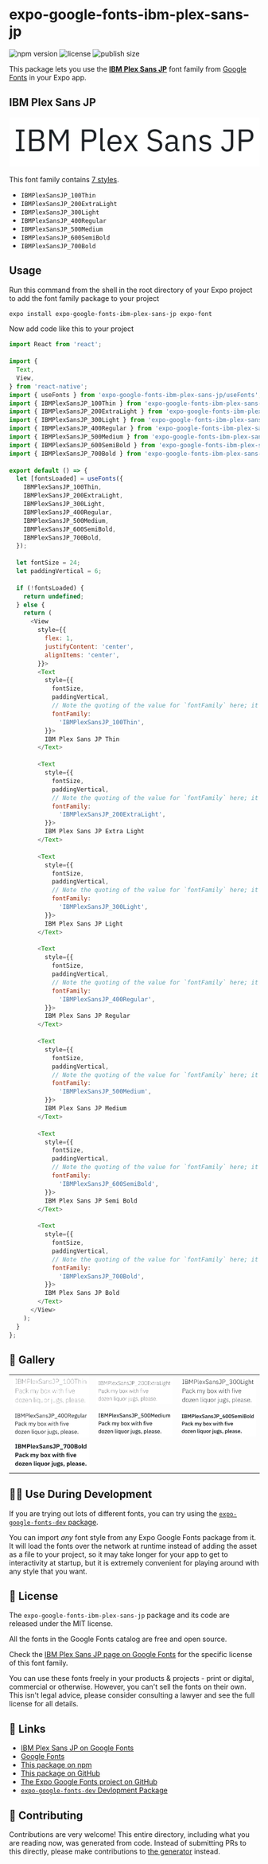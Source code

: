 # expo-google-fonts-ibm-plex-sans-jp

![npm version](https://flat.badgen.net/npm/v/expo-google-fonts-ibm-plex-sans-jp)
![license](https://flat.badgen.net/github/license/expo/google-fonts)
![publish size](https://flat.badgen.net/packagephobia/install/expo-google-fonts-ibm-plex-sans-jp)

This package lets you use the [**IBM Plex Sans JP**](https://fonts.google.com/specimen/IBM+Plex+Sans+JP) font family from [Google Fonts](https://fonts.google.com/) in your Expo app.

## IBM Plex Sans JP

![IBM Plex Sans JP](./font-family.png)

This font family contains [7 styles](#-gallery).

- `IBMPlexSansJP_100Thin`
- `IBMPlexSansJP_200ExtraLight`
- `IBMPlexSansJP_300Light`
- `IBMPlexSansJP_400Regular`
- `IBMPlexSansJP_500Medium`
- `IBMPlexSansJP_600SemiBold`
- `IBMPlexSansJP_700Bold`

## Usage

Run this command from the shell in the root directory of your Expo project to add the font family package to your project
```sh
expo install expo-google-fonts-ibm-plex-sans-jp expo-font
```

Now add code like this to your project
```js
import React from 'react';

import {
  Text,
  View,
} from 'react-native';
import { useFonts } from 'expo-google-fonts-ibm-plex-sans-jp/useFonts';
import { IBMPlexSansJP_100Thin } from 'expo-google-fonts-ibm-plex-sans-jp/100Thin';
import { IBMPlexSansJP_200ExtraLight } from 'expo-google-fonts-ibm-plex-sans-jp/200ExtraLight';
import { IBMPlexSansJP_300Light } from 'expo-google-fonts-ibm-plex-sans-jp/300Light';
import { IBMPlexSansJP_400Regular } from 'expo-google-fonts-ibm-plex-sans-jp/400Regular';
import { IBMPlexSansJP_500Medium } from 'expo-google-fonts-ibm-plex-sans-jp/500Medium';
import { IBMPlexSansJP_600SemiBold } from 'expo-google-fonts-ibm-plex-sans-jp/600SemiBold';
import { IBMPlexSansJP_700Bold } from 'expo-google-fonts-ibm-plex-sans-jp/700Bold';

export default () => {
  let [fontsLoaded] = useFonts({
    IBMPlexSansJP_100Thin,
    IBMPlexSansJP_200ExtraLight,
    IBMPlexSansJP_300Light,
    IBMPlexSansJP_400Regular,
    IBMPlexSansJP_500Medium,
    IBMPlexSansJP_600SemiBold,
    IBMPlexSansJP_700Bold,
  });

  let fontSize = 24;
  let paddingVertical = 6;

  if (!fontsLoaded) {
    return undefined;
  } else {
    return (
      <View
        style={{
          flex: 1,
          justifyContent: 'center',
          alignItems: 'center',
        }}>
        <Text
          style={{
            fontSize,
            paddingVertical,
            // Note the quoting of the value for `fontFamily` here; it expects a string!
            fontFamily:
              'IBMPlexSansJP_100Thin',
          }}>
          IBM Plex Sans JP Thin
        </Text>

        <Text
          style={{
            fontSize,
            paddingVertical,
            // Note the quoting of the value for `fontFamily` here; it expects a string!
            fontFamily:
              'IBMPlexSansJP_200ExtraLight',
          }}>
          IBM Plex Sans JP Extra Light
        </Text>

        <Text
          style={{
            fontSize,
            paddingVertical,
            // Note the quoting of the value for `fontFamily` here; it expects a string!
            fontFamily:
              'IBMPlexSansJP_300Light',
          }}>
          IBM Plex Sans JP Light
        </Text>

        <Text
          style={{
            fontSize,
            paddingVertical,
            // Note the quoting of the value for `fontFamily` here; it expects a string!
            fontFamily:
              'IBMPlexSansJP_400Regular',
          }}>
          IBM Plex Sans JP Regular
        </Text>

        <Text
          style={{
            fontSize,
            paddingVertical,
            // Note the quoting of the value for `fontFamily` here; it expects a string!
            fontFamily:
              'IBMPlexSansJP_500Medium',
          }}>
          IBM Plex Sans JP Medium
        </Text>

        <Text
          style={{
            fontSize,
            paddingVertical,
            // Note the quoting of the value for `fontFamily` here; it expects a string!
            fontFamily:
              'IBMPlexSansJP_600SemiBold',
          }}>
          IBM Plex Sans JP Semi Bold
        </Text>

        <Text
          style={{
            fontSize,
            paddingVertical,
            // Note the quoting of the value for `fontFamily` here; it expects a string!
            fontFamily:
              'IBMPlexSansJP_700Bold',
          }}>
          IBM Plex Sans JP Bold
        </Text>
      </View>
    );
  }
};

```

## 🔡 Gallery


||||
|-|-|-|
|![IBMPlexSansJP_100Thin](.//100Thin/IBMPlexSansJP_100Thin.ttf.png)|![IBMPlexSansJP_200ExtraLight](.//200ExtraLight/IBMPlexSansJP_200ExtraLight.ttf.png)|![IBMPlexSansJP_300Light](.//300Light/IBMPlexSansJP_300Light.ttf.png)||
|![IBMPlexSansJP_400Regular](.//400Regular/IBMPlexSansJP_400Regular.ttf.png)|![IBMPlexSansJP_500Medium](.//500Medium/IBMPlexSansJP_500Medium.ttf.png)|![IBMPlexSansJP_600SemiBold](.//600SemiBold/IBMPlexSansJP_600SemiBold.ttf.png)||
|![IBMPlexSansJP_700Bold](.//700Bold/IBMPlexSansJP_700Bold.ttf.png)||||


## 👩‍💻 Use During Development

If you are trying out lots of different fonts, you can try using the [`expo-google-fonts-dev` package](https://github.com/freeboub/google-fonts/tree/master/font-packages/dev#readme).

You can import *any* font style from any Expo Google Fonts package from it. It will load the fonts
over the network at runtime instead of adding the asset as a file to your project, so it may take longer
for your app to get to interactivity at startup, but it is extremely convenient
for playing around with any style that you want.

## 📖 License

The `expo-google-fonts-ibm-plex-sans-jp` package and its code are released under the MIT license.

All the fonts in the Google Fonts catalog are free and open source.

Check the [IBM Plex Sans JP page on Google Fonts](https://fonts.google.com/specimen/IBM+Plex+Sans+JP) for the specific license of this font family.

You can use these fonts freely in your products & projects - print or digital, commercial or otherwise. However, you can't sell the fonts on their own. This isn't legal advice, please consider consulting a lawyer and see the full license for all details.

## 🔗 Links

- [IBM Plex Sans JP on Google Fonts](https://fonts.google.com/specimen/IBM+Plex+Sans+JP)
- [Google Fonts](https://fonts.google.com/)
- [This package on npm](https://www.npmjs.com/package/expo-google-fonts-ibm-plex-sans-jp)
- [This package on GitHub](https://github.com/freeboub/google-fonts/tree/master/font-packages/ibm-plex-sans-jp)
- [The Expo Google Fonts project on GitHub](https://github.com/freeboub/google-fonts)
- [`expo-google-fonts-dev` Devlopment Package](https://github.com/freeboub/google-fonts/tree/master/font-packages/dev)

## 🤝 Contributing

Contributions are very welcome! This entire directory, including what you are reading now, was generated from code. Instead of submitting PRs to this directly, please make contributions to [the generator](https://github.com/freeboub/google-fonts/tree/master/packages/generator) instead.
